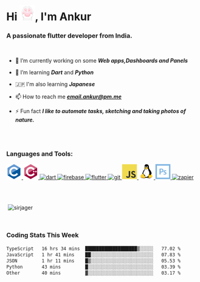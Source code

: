<h1 align="left">Hi <img src="https://github.com/SirJager/SirJager/blob/master/assets/giphy.gif"height="40px" width="40px">, I'm Ankur</h1>
<h3 align="left">A passionate flutter developer from India.</h3>
<br/>

- 🔭 I’m currently working on some ***Web apps,Dashboards and Panels***

- 🌱 I’m learning ***Dart*** and ***Python***

- 🇯🇵 I'm also learning ***Japanese***

- 📫 How to reach me ***email.ankur@pm.me***

- ⚡ Fun fact ***I like to automate tasks, sketching and taking photos of nature.***
<br/>

[//]: <> (The `&nbsp;` is to have Aphelion take up more space)
[//]: <> (Old Visits: https://badges.pufler.dev/visits/novatorem/novatorem?logo=GitHub&label=github%20visits&color=336699&logoColor=white&style=flat-square)

<br/>
<h3 align="left">Languages and Tools:</h3>
<p align="left"> <a href="https://www.cprogramming.com/" target="_blank"> <img src="https://raw.githubusercontent.com/devicons/devicon/master/icons/c/c-original.svg" alt="c" width="40" height="40"/> </a> <a href="https://www.w3schools.com/cpp/" target="_blank"> <img src="https://raw.githubusercontent.com/devicons/devicon/master/icons/cplusplus/cplusplus-original.svg" alt="cplusplus" width="40" height="40"/> </a> <a href="https://dart.dev" target="_blank"> <img src="https://www.vectorlogo.zone/logos/dartlang/dartlang-icon.svg" alt="dart" width="40" height="40"/> </a> <a href="https://firebase.google.com/" target="_blank"> <img src="https://www.vectorlogo.zone/logos/firebase/firebase-icon.svg" alt="firebase" width="40" height="40"/> </a> <a href="https://flutter.dev" target="_blank"> <img src="https://www.vectorlogo.zone/logos/flutterio/flutterio-icon.svg" alt="flutter" width="40" height="40"/> </a> <a href="https://git-scm.com/" target="_blank"> <img src="https://www.vectorlogo.zone/logos/git-scm/git-scm-icon.svg" alt="git" width="40" height="40"/> </a> <a href="https://developer.mozilla.org/en-US/docs/Web/JavaScript" target="_blank"> <img src="https://raw.githubusercontent.com/devicons/devicon/master/icons/javascript/javascript-original.svg" alt="javascript" width="40" height="40"/> </a> <a href="https://www.linux.org/" target="_blank"> <img src="https://raw.githubusercontent.com/devicons/devicon/master/icons/linux/linux-original.svg" alt="linux" width="40" height="40"/> </a> <a href="https://www.photoshop.com/en" target="_blank"> <img src="https://raw.githubusercontent.com/devicons/devicon/master/icons/photoshop/photoshop-line.svg" alt="photoshop" width="40" height="40"/> </a> <a href="https://zapier.com" target="_blank"> <img src="https://www.vectorlogo.zone/logos/zapier/zapier-icon.svg" alt="zapier" width="40" height="40"/> </a> </p>
<br/><br/>

<p>&nbsp;<img align="center" src="https://github-readme-stats.vercel.app/api?username=sirjager&show_icons=true&locale=en&theme=tokyonight&count_private=true" alt="sirjager" /></p>
<br/>



### Coding Stats This Week
<!--START_SECTION:waka-->

```text
TypeScript   16 hrs 34 mins  ███████████████████▒░░░░░   77.02 %
JavaScript   1 hr 41 mins    ██░░░░░░░░░░░░░░░░░░░░░░░   07.83 %
JSON         1 hr 11 mins    █▒░░░░░░░░░░░░░░░░░░░░░░░   05.53 %
Python       43 mins         █░░░░░░░░░░░░░░░░░░░░░░░░   03.39 %
Other        40 mins         ▓░░░░░░░░░░░░░░░░░░░░░░░░   03.17 %
```

<!--END_SECTION:waka-->
<br/>
